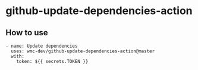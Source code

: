# github-update-dependencies-action
## How to use
````
- name: Update dependencies
  uses: wmc-dev/github-update-dependencies-action@master
  with:
    token: ${{ secrets.TOKEN }}
````

